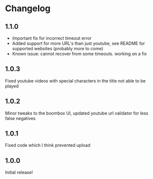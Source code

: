 # Changelog
## 1.1.0
 - Important fix for incorrect timeout error
 - Added support for more URL's than just youtube, see README for supported websites (probably more to come)
 - Known issue: cannot recover from some timeouts. working on a fix
## 1.0.3
Fixed youtube videos with special characters in the title not able to be played
## 1.0.2
Minor tweaks to the boombox UI, updated youtube url validator for less false negatives
## 1.0.1
Fixed code which I think prevented upload
## 1.0.0
Initial release!